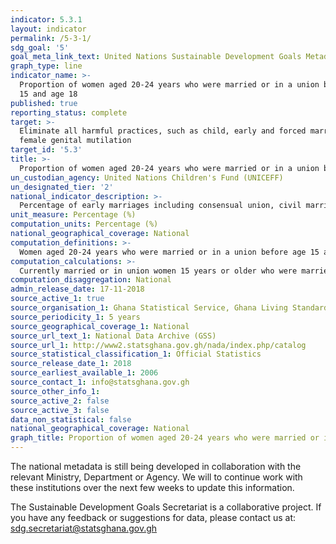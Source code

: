 ```yaml
---
indicator: 5.3.1
layout: indicator
permalink: /5-3-1/
sdg_goal: '5'
goal_meta_link_text: United Nations Sustainable Development Goals Metadata (PDF 207 KB)
graph_type: line
indicator_name: >-
  Proportion of women aged 20-24 years who were married or in a union before age
  15 and age 18
published: true
reporting_status: complete
target: >-
  Eliminate all harmful practices, such as child, early and forced marriage and
  female genital mutilation
target_id: '5.3'
title: >-
  Proportion of women aged 20-24 years who were married or in a union before age 15 and age 18
un_custodian_agency: United Nations Children's Fund (UNICEFF)
un_designated_tier: '2'
national_indicator_description: >-
  Percentage of early marriages including consensual union, civil marriages and customary marriages experienced by girls before the age of 15 years and also before age 18. 
unit_measure: Percentage (%)
computation_units: Percentage (%)
national_geographical_coverage: National
computation_definitions: >-
  Women aged 20-24 years who were married or in a union before age 15 and age 18
computation_calculations: >-
  Currently married or in union women 15 years or older who were married before age 15 and also before age 18 divided by currently married or in union women 15 years or older and multiplied by 100
computation_disaggregation: National
admin_release_date: 17-11-2018
source_active_1: true
source_organisation_1: Ghana Statistical Service, Ghana Living Standards Survey
source_periodicity_1: 5 years 
source_geographical_coverage_1: National
source_url_text_1: National Data Archive (GSS)
source_url_1: http://www2.statsghana.gov.gh/nada/index.php/catalog
source_statistical_classification_1: Official Statistics
source_release_date_1: 2018
source_earliest_available_1: 2006
source_contact_1: info@statsghana.gov.gh
source_other_info_1:
source_active_2: false
source_active_3: false
data_non_statistical: false
national_geographical_coverage: National
graph_title: Proportion of women aged 20-24 years who were married or in a union before age 15 and age 18
---
```

The national metadata is still being developed in collaboration with the relevant Ministry, Department or Agency.  We will to continue work with these institutions over the next few weeks to update this information.

The Sustainable Development Goals Secretariat is a collaborative project. If you have any feedback or suggestions for data, please contact us at: sdg.secretariat@statsghana.gov.gh
